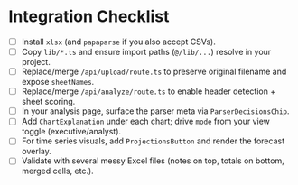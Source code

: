 
# Integration Checklist

- [ ] Install `xlsx` (and `papaparse` if you also accept CSVs).
- [ ] Copy `lib/*.ts` and ensure import paths (`@/lib/...`) resolve in your project.
- [ ] Replace/merge `/api/upload/route.ts` to preserve original filename and expose `sheetNames`.
- [ ] Replace/merge `/api/analyze/route.ts` to enable header detection + sheet scoring.
- [ ] In your analysis page, surface the parser meta via `ParserDecisionsChip`.
- [ ] Add `ChartExplanation` under each chart; drive `mode` from your view toggle (executive/analyst).
- [ ] For time series visuals, add `ProjectionsButton` and render the forecast overlay.
- [ ] Validate with several messy Excel files (notes on top, totals on bottom, merged cells, etc.).
